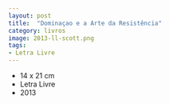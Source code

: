 ```yaml
---
layout: post
title:  "Dominaçao e a Arte da Resistência"
category: livros
image: 2013-ll-scott.png
tags:
- Letra Livre
---
```


- 14 x 21 cm
- Letra Livre
- 2013

